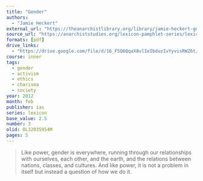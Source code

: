 ```yaml
---
title: "Gender"
authors:
  - "Jamie Heckert"
external_url: "https://theanarchistlibrary.org/library/jamie-heckert-gender"
source_url: "https://anarchiststudies.org/lexicon-pamphlet-series/lexicon-gender/"
formats: [pdf]
drive_links:
  - "https://drive.google.com/file/d/16_F5Q6QqaX8vlIeIbduzIvYyvisRWZ6t/view?usp=drivesdk"
course: inner
tags:
  - gender
  - activism
  - ethics
  - charisma
  - society
year: 2012
month: feb
publisher: ias
series: lexicon
base_value: 2.5
number: 3
olid: OL32035954M
pages: 5
---
```


> Like power, gender is everywhere, running through our relationships with ourselves, each other, and the earth, and the relations between nations, classes, and cultures. And like power, it is not a problem in itself but instead a question of how we
do it.
